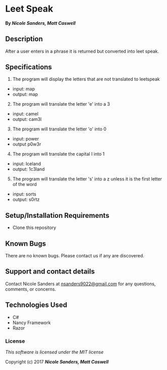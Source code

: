 # Leet Speak

#### By _**Nicole Sanders, Matt Caswell**_

## Description

After a user enters in a phrase it is returned but converted into leet speak.

## Specifications

1. The program will display the letters that are not translated to leetspeak
* input: map
* output: map

2. The program will translate the letter 'e' into a 3
* input: camel
* output: cam3l

3. The program will translate the letter 'o' into 0
* input: power
* output p0w3r

4. The program will translate the capital I into 1
* input: Iceland
* output: 1c3land

5. The program will translate the letter 's' into a z unless it is the first letter of the word
* input: sorts
* output: s0rtz


## Setup/Installation Requirements

* Clone this repository

## Known Bugs

There are no known bugs. Please contact us if any are discovered.

## Support and contact details

Contact Nicole Sanders at nsanders9022@gmail.com for any questions, comments, or concerns.

## Technologies Used

* C#
* Nancy Framework
* Razor

### License

*This software is licensed under the MIT license*

Copyright (c) 2017 **_Nicole Sanders, Matt Caswell_**
